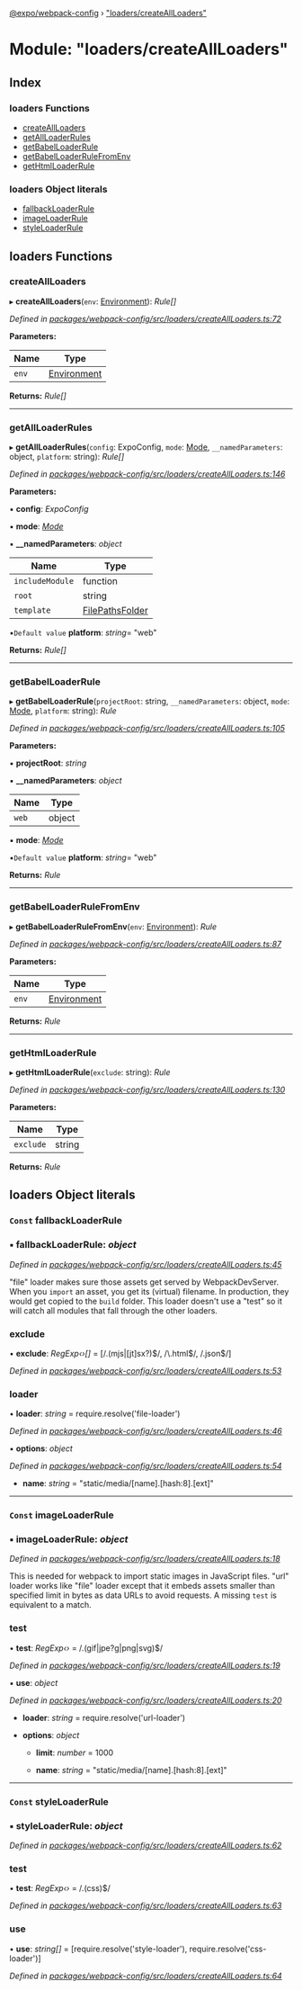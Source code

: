 [@expo/webpack-config](../README.md) › ["loaders/createAllLoaders"](_loaders_createallloaders_.md)

# Module: "loaders/createAllLoaders"

## Index

### loaders Functions

* [createAllLoaders](_loaders_createallloaders_.md#createallloaders)
* [getAllLoaderRules](_loaders_createallloaders_.md#getallloaderrules)
* [getBabelLoaderRule](_loaders_createallloaders_.md#getbabelloaderrule)
* [getBabelLoaderRuleFromEnv](_loaders_createallloaders_.md#getbabelloaderrulefromenv)
* [getHtmlLoaderRule](_loaders_createallloaders_.md#gethtmlloaderrule)

### loaders Object literals

* [fallbackLoaderRule](_loaders_createallloaders_.md#const-fallbackloaderrule)
* [imageLoaderRule](_loaders_createallloaders_.md#const-imageloaderrule)
* [styleLoaderRule](_loaders_createallloaders_.md#const-styleloaderrule)

## loaders Functions

###  createAllLoaders

▸ **createAllLoaders**(`env`: [Environment](_types_.md#environment)): *Rule[]*

*Defined in [packages/webpack-config/src/loaders/createAllLoaders.ts:72](https://github.com/expo/expo-cli/blob/bafc13a2/packages/webpack-config/src/loaders/createAllLoaders.ts#L72)*

**Parameters:**

Name | Type |
------ | ------ |
`env` | [Environment](_types_.md#environment) |

**Returns:** *Rule[]*

___

###  getAllLoaderRules

▸ **getAllLoaderRules**(`config`: ExpoConfig, `mode`: [Mode](_types_.md#mode), `__namedParameters`: object, `platform`: string): *Rule[]*

*Defined in [packages/webpack-config/src/loaders/createAllLoaders.ts:146](https://github.com/expo/expo-cli/blob/bafc13a2/packages/webpack-config/src/loaders/createAllLoaders.ts#L146)*

**Parameters:**

▪ **config**: *ExpoConfig*

▪ **mode**: *[Mode](_types_.md#mode)*

▪ **__namedParameters**: *object*

Name | Type |
------ | ------ |
`includeModule` | function |
`root` | string |
`template` | [FilePathsFolder](../interfaces/_types_.filepathsfolder.md) |

▪`Default value`  **platform**: *string*= "web"

**Returns:** *Rule[]*

___

###  getBabelLoaderRule

▸ **getBabelLoaderRule**(`projectRoot`: string, `__namedParameters`: object, `mode`: [Mode](_types_.md#mode), `platform`: string): *Rule*

*Defined in [packages/webpack-config/src/loaders/createAllLoaders.ts:105](https://github.com/expo/expo-cli/blob/bafc13a2/packages/webpack-config/src/loaders/createAllLoaders.ts#L105)*

**Parameters:**

▪ **projectRoot**: *string*

▪ **__namedParameters**: *object*

Name | Type |
------ | ------ |
`web` | object |

▪ **mode**: *[Mode](_types_.md#mode)*

▪`Default value`  **platform**: *string*= "web"

**Returns:** *Rule*

___

###  getBabelLoaderRuleFromEnv

▸ **getBabelLoaderRuleFromEnv**(`env`: [Environment](_types_.md#environment)): *Rule*

*Defined in [packages/webpack-config/src/loaders/createAllLoaders.ts:87](https://github.com/expo/expo-cli/blob/bafc13a2/packages/webpack-config/src/loaders/createAllLoaders.ts#L87)*

**Parameters:**

Name | Type |
------ | ------ |
`env` | [Environment](_types_.md#environment) |

**Returns:** *Rule*

___

###  getHtmlLoaderRule

▸ **getHtmlLoaderRule**(`exclude`: string): *Rule*

*Defined in [packages/webpack-config/src/loaders/createAllLoaders.ts:130](https://github.com/expo/expo-cli/blob/bafc13a2/packages/webpack-config/src/loaders/createAllLoaders.ts#L130)*

**Parameters:**

Name | Type |
------ | ------ |
`exclude` | string |

**Returns:** *Rule*

## loaders Object literals

### `Const` fallbackLoaderRule

### ▪ **fallbackLoaderRule**: *object*

*Defined in [packages/webpack-config/src/loaders/createAllLoaders.ts:45](https://github.com/expo/expo-cli/blob/bafc13a2/packages/webpack-config/src/loaders/createAllLoaders.ts#L45)*

"file" loader makes sure those assets get served by WebpackDevServer.
When you `import` an asset, you get its (virtual) filename.
In production, they would get copied to the `build` folder.
This loader doesn't use a "test" so it will catch all modules
that fall through the other loaders.

###  exclude

• **exclude**: *RegExp‹›[]* = [/\.(mjs|[jt]sx?)$/, /\.html$/, /\.json$/]

*Defined in [packages/webpack-config/src/loaders/createAllLoaders.ts:53](https://github.com/expo/expo-cli/blob/bafc13a2/packages/webpack-config/src/loaders/createAllLoaders.ts#L53)*

###  loader

• **loader**: *string* = require.resolve('file-loader')

*Defined in [packages/webpack-config/src/loaders/createAllLoaders.ts:46](https://github.com/expo/expo-cli/blob/bafc13a2/packages/webpack-config/src/loaders/createAllLoaders.ts#L46)*

▪ **options**: *object*

*Defined in [packages/webpack-config/src/loaders/createAllLoaders.ts:54](https://github.com/expo/expo-cli/blob/bafc13a2/packages/webpack-config/src/loaders/createAllLoaders.ts#L54)*

* **name**: *string* = "static/media/[name].[hash:8].[ext]"

___

### `Const` imageLoaderRule

### ▪ **imageLoaderRule**: *object*

*Defined in [packages/webpack-config/src/loaders/createAllLoaders.ts:18](https://github.com/expo/expo-cli/blob/bafc13a2/packages/webpack-config/src/loaders/createAllLoaders.ts#L18)*

This is needed for webpack to import static images in JavaScript files.
"url" loader works like "file" loader except that it embeds assets
smaller than specified limit in bytes as data URLs to avoid requests.
A missing `test` is equivalent to a match.

###  test

• **test**: *RegExp‹›* = /\.(gif|jpe?g|png|svg)$/

*Defined in [packages/webpack-config/src/loaders/createAllLoaders.ts:19](https://github.com/expo/expo-cli/blob/bafc13a2/packages/webpack-config/src/loaders/createAllLoaders.ts#L19)*

▪ **use**: *object*

*Defined in [packages/webpack-config/src/loaders/createAllLoaders.ts:20](https://github.com/expo/expo-cli/blob/bafc13a2/packages/webpack-config/src/loaders/createAllLoaders.ts#L20)*

* **loader**: *string* = require.resolve('url-loader')

* **options**: *object*

  * **limit**: *number* = 1000

  * **name**: *string* = "static/media/[name].[hash:8].[ext]"

___

### `Const` styleLoaderRule

### ▪ **styleLoaderRule**: *object*

*Defined in [packages/webpack-config/src/loaders/createAllLoaders.ts:62](https://github.com/expo/expo-cli/blob/bafc13a2/packages/webpack-config/src/loaders/createAllLoaders.ts#L62)*

###  test

• **test**: *RegExp‹›* = /\.(css)$/

*Defined in [packages/webpack-config/src/loaders/createAllLoaders.ts:63](https://github.com/expo/expo-cli/blob/bafc13a2/packages/webpack-config/src/loaders/createAllLoaders.ts#L63)*

###  use

• **use**: *string[]* = [require.resolve('style-loader'), require.resolve('css-loader')]

*Defined in [packages/webpack-config/src/loaders/createAllLoaders.ts:64](https://github.com/expo/expo-cli/blob/bafc13a2/packages/webpack-config/src/loaders/createAllLoaders.ts#L64)*
